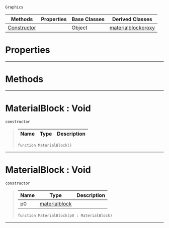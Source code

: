  `Graphics`

|Methods|Properties|Base Classes|Derived Classes|
|---|---|---|---|
|[ Constructor](https://github.com/zeroengineteam/ZeroDocs/blob/master/code_reference/class_reference/materialblock.markdown#materialblock-void)| |Object|[materialblockproxy](https://github.com/zeroengineteam/ZeroDocs/blob/master/code_reference/class_reference/materialblockproxy.markdown)|


 #  Properties


---  
 #  Methods


---  
 #  MaterialBlock : Void

 `constructor`

> 
> |Name|Type|Description|
> |---|---|---|
> ``` lang=cpp, name=Nada
> function MaterialBlock()
> ``` 


---  
 #  MaterialBlock : Void

 `constructor`

> 
> |Name|Type|Description|
> |---|---|---|
> |p0|[materialblock](https://github.com/zeroengineteam/ZeroDocs/blob/master/code_reference/class_reference/materialblock.markdown)| |
> ``` lang=cpp, name=Nada
> function MaterialBlock(p0 : MaterialBlock)
> ``` 


---  
 

 